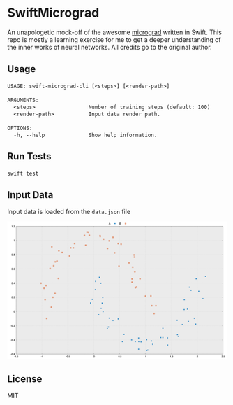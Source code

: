 # SwiftMicrograd

An unapologetic mock-off of the awesome [micrograd](https://github.com/karpathy/micrograd) written in Swift.
This repo is mostly a learning exercise for me to get a deeper understanding of the inner works of neural networks. 
All credits go to the original author.

## Usage

```
USAGE: swift-micrograd-cli [<steps>] [<render-path>]

ARGUMENTS:
  <steps>                 Number of training steps (default: 100)
  <render-path>           Input data render path.

OPTIONS:
  -h, --help              Show help information.
```

## Run Tests

```
swift test
```

## Input Data

Input data is loaded from the `data.json` file

![Input](input.png)

## License

MIT
